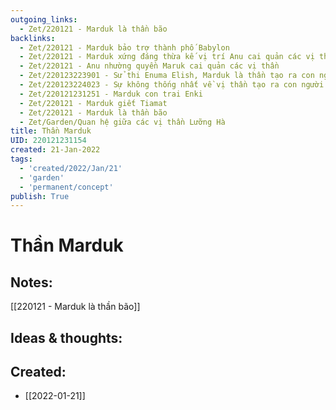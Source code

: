 ```yaml
---
outgoing_links:
  - Zet/220121 - Marduk là thần bão
backlinks:
  - Zet/220121 - Marduk bảo trợ thành phố Babylon
  - Zet/220121 - Marduk xứng đáng thừa kế vị trí Anu cai quản các vị thần
  - Zet/220121 - Anu nhường quyền Maruk cai quản các vị thần
  - Zet/220123223901 - Sử thi Enuma Elish, Marduk là thần tạo ra con người
  - Zet/220123224023 - Sự không thống nhất về vị thần tạo ra con người trong thần thoại Lưỡng Hà
  - Zet/220121231251 - Marduk con trai Enki
  - Zet/220121 - Marduk giết Tiamat
  - Zet/220121 - Marduk là thần bão
  - Zet/Garden/Quan hệ giữa các vị thần Lưỡng Hà
title: Thần Marduk
UID: 220121231154
created: 21-Jan-2022
tags:
  - 'created/2022/Jan/21'
  - 'garden'
  - 'permanent/concept'
publish: True
---
```

# Thần Marduk

## Notes:

[[220121 - Marduk là thần bão]]

## Ideas & thoughts:



## Created:
- [[2022-01-21]]
